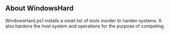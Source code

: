 ## About WindowsHard
WindowsHard.ps1 installs a small list of tools inorder to harden systems. It also hardens the host system and operations for the purpose of competing.
